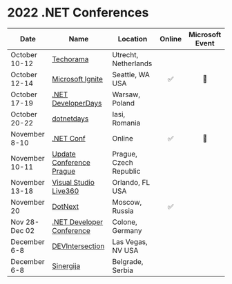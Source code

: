 # 2022 .NET Conferences

| Date               | Name                       | Location             | Online | Microsoft Event |
|--------------------|----------------------------|----------------------|:------:|:-----:|
| October 10-12      | [Techorama](https://technorama.nl)| Utrecht, Netherlands |||
| October 12-14      | [Microsoft Ignite](https://ignite.microsoft.com)| Seattle, WA USA |✅|🎉|
| October 17-19      | [.NET DeveloperDays](https://net.developerdays.pl/)| Warsaw, Poland |||
| October 20-22      | [dotnetdays](https://dotnetdays.ro/)| Iasi, Romania |||
| November 8-10      | [.NET Conf](https://dotnetconf.net)| Online |✅|🎉|
| November 10-11     | [Update Conference Prague](https://www.updateconference.net/en)| Prague, Czech Republic |||
| November 13-18     | [Visual Studio Live360](https://live360events.com/Events/Orlando-2022/Home.aspx) | Orlando, FL USA|||
| November 20        | [DotNext](https://dotnext.ru/) | Moscow, Russia|✅||
| Nov 28-Dec 02      | [.NET Developer Conference](https://www.dotnet-developer-conference.de/) | Colone, Germany |||
| December 6-8       | [DEVIntersection](https://www.devintersection.com) | Las Vegas, NV USA|||
| December 6-8       | [Sinergija](https://www.sinergija.live/) | Belgrade, Serbia|||
